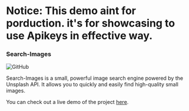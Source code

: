 # **Notice:** This demo aint for porduction. it's for showcasing to use Apikeys in effective way.


### Search-Images 

![GitHub](https://img.shields.io/github/license/SOMATECH-20/Search-Images)

Search-Images is a small, powerful image search engine powered by the Unsplash API. It allows you to quickly and easily find high-quality small images.

You can check out a live demo of the project [here](https://somatech-20.github.io/Search-Images/).
